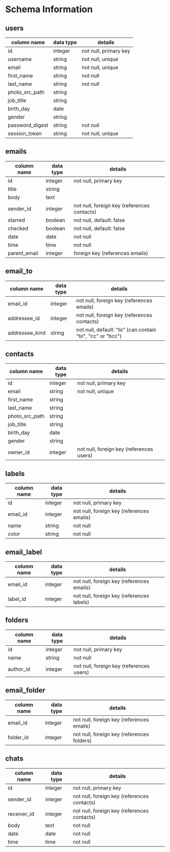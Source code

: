 # Schema Information

## users
column name     | data type | details
----------------|-----------|-----------------------
id              | integer   | not null, primary key
username        | string    | not null, unique
email           | string    | not null, unique
first_name      | string    | not null
last_name       | string    | not null
photo_src_path  | string    |
job_title       | string    |
birth_day       | date      |
gender          | string    |   
password_digest | string    | not null
session_token   | string    | not null, unique

## emails
column name  | data type | details
-------------|-----------|-----------------------
id           | integer   | not null, primary key
title        | string    |
body         | text      |
sender_id    | integer   | not null, foreign key (references contacts)
starred      | boolean   | not null, default: false
checked      | boolean   | not null, default: false
date         | date      | not null
time         | time      | not null
parent_email | integer   | foreign key (references emails)

## email_to
column name    | data type | details
---------------|-----------|-----------------------
email_id       | integer   | not null, foreign key (references emails)
addressee_id   | integer   | not null, foreign key (references contacts)
addressee_kind | string    | not null, default: "to" (can contain "to", "cc" or "bcc")

## contacts
column name     | data type | details
----------------|-----------|-----------------------
id              | integer   | not null, primary key
email           | string    | not null, unique
first_name      | string    |
last_name       | string    |
photo_src_path  | string    |
job_title       | string    |
birth_day       | date      |
gender          | string    |  
owner_id        | integer   | not null, foreign key (references users)

## labels
column name | data type | details
------------|-----------|-----------------------
id          | integer   | not null, primary key
email_id    | integer   | not null, foreign key (references emails)
name        | string    | not null
color       | string    | not null

## email_label
column name | data type | details
------------|-----------|-----------------------
email_id    | integer   | not null, foreign key (references emails)
label_id    | integer   | not null, foreign key (references labels)

## folders
column name | data type | details
------------|-----------|-----------------------
id          | integer   | not null, primary key
name        | string    | not null
author_id   | integer   | not null, foreign key (references users)

## email_folder
column name | data type | details
------------|-----------|-----------------------
email_id    | integer   | not null, foreign key (references emails)
folder_id   | integer   | not null, foreign key (references folders)

## chats
column name | data type | details
------------|-----------|-----------------------
id          | integer   | not null, primary key
sender_id   | integer   | not null, foreign key (references contacts)
receiver_id | integer   | not null, foreign key (references contacts)
body        | text      | not null
date        | date      | not null
time        | time      | not null
